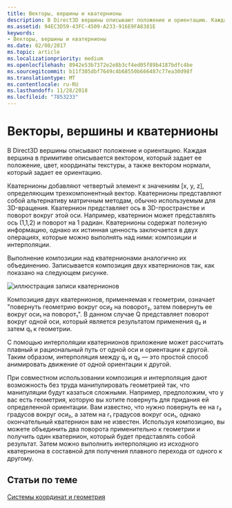 ```yaml
---
title: Векторы, вершины и кватернионы
description: В Direct3D вершины описывают положение и ориентацию. Каждая вершина в примитиве описывается вектором, который задает ее положение, цвет, координаты текстуры, а также вектором нормали, который задает ее ориентацию.
ms.assetid: 94EC3D59-43FC-4509-A233-916E9FA8381E
keywords:
- Векторы, вершины и кватернионы
ms.date: 02/08/2017
ms.topic: article
ms.localizationpriority: medium
ms.openlocfilehash: 8942e53b7372e2e8b3cf4ed05f89b4187bdfc4be
ms.sourcegitcommit: b11f305dbf7649c4b68550b666487c77ea30d98f
ms.translationtype: MT
ms.contentlocale: ru-RU
ms.lasthandoff: 11/28/2018
ms.locfileid: "7853233"
---
```

# <a name="vectors-vertices-and-quaternions"></a>Векторы, вершины и кватернионы


В Direct3D вершины описывают положение и ориентацию. Каждая вершина в примитиве описывается вектором, который задает ее положение, цвет, координаты текстуры, а также вектором нормали, который задает ее ориентацию.

Кватернионы добавляют четвертый элемент к значениям \[x, y, z\], определяющим трехкомпонентный вектор. Кватернионы представляют собой альтернативу матричным методам, обычно используемым для 3D-вращения. Кватернион представляет ось в 3D-пространстве и поворот вокруг этой оси. Например, кватернион может представлять ось (1,1,2) и поворот на 1 радиан. Кватернионы содержат полезную информацию, однако их истинная ценность заключается в двух операциях, которые можно выполнять над ними: композиции и интерполяции.

Выполнение композиции над кватернионами аналогично их объединению. Записывается композиция двух кватернионов так, как показано на следующем рисунке.

![иллюстрация записи кватернионов](images/quateq.png)

Композиция двух кватернионов, применяемая к геометрии, означает "повернуть геометрию вокруг оси₂ на поворот₂, затем повернуть ее вокруг оси₁ на поворот₁". В данном случае Q представляет поворот вокруг одной оси, который является результатом применения q₂ и затем q₁ к геометрии.

С помощью интерполяции кватернионов приложение может рассчитать плавный и рациональный путь от одной оси и ориентации к другой. Таким образом, интерполяция между q₁ и q₂ — это простой способ анимировать движение от одной ориентации к другой.

При совместном использовании композиция и интерполяция дают возможность без труда манипулировать геометрией так, что манипуляции будут казаться сложными. Например, предположим, что у вас есть геометрия, которую вы хотите повернуть для придания ей определенной ориентации. Вам известно, что нужно повернуть ее на r₂ градусов вокруг оси₂, а затем на r₁ градусов вокруг оси₁, однако окончательный кватернион вам не известен. Используя композицию, вы можете объединить два поворота применительно к геометрии и получить один кватернион, который будет представлять собой результат. Затем можно выполнить интерполяцию из исходного кватерниона в составной для получения плавного перехода от одного к другому.

## <a name="span-idrelated-topicsspanrelated-topics"></a><span id="related-topics"></span>Статьи по теме


[Системы координат и геометрия](coordinate-systems-and-geometry.md)

 

 




